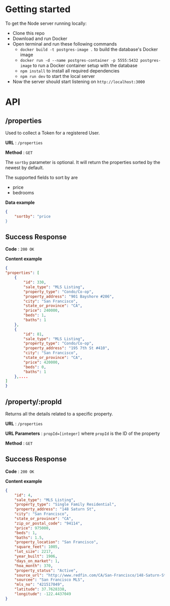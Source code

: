# Getting started
To get the Node server running locally:

- Clone this repo
- Download and run Docker
- Open terminal and run these following commands
	- `docker build -t postgres-image .` to build the database's Docker image
	- `docker run -d --name postgres-container -p 5555:5432 postgres-image` to run a Docker container setup with the database
	- `npm install` to install all required dependencies
	- `npm run dev` to start the local server
- Now the server should start listening on `http://localhost:3000`

# API

## /properties
Used to collect a Token for a registered User.

**URL** : `/properties`

**Method** : `GET`

The `sortby` parameter is optional. It will return the properties sorted by the newest by default. 

The supported fields to sort by are

- price 
- bedrooms


**Data example**

```json
{
    "sortby": "price
}
```

## Success Response

**Code** : `200 OK`

**Content example**

```json
{
"properties": [
    {
        "id": 330,
        "sale_type": "MLS Listing",
        "property_type": "Condo/Co-op",
        "property_address": "901 Bayshore #206",
        "city": "San Francisco",
        "state_or_province": "CA",
        "price": 240000,
        "beds": 1,
        "baths": 1
    },
    {
        "id": 81,
        "sale_type": "MLS Listing",
        "property_type": "Condo/Co-op",
        "property_address": "195 7th St #410",
        "city": "San Francisco",
        "state_or_province": "CA",
        "price": 420000,
        "beds": 0,
        "baths": 1
    },....
]
}
```


## /property/:propId
Returns all the details related to a specific property.

**URL** : `/properties`

**URL Parameters** : `propId=[integer]` where `propId` is the ID of the  property

**Method** : `GET`


## Success Response

**Code** : `200 OK`

**Content example**

```json
{
	"id": 4,
	"sale_type": "MLS Listing",
	"property_type": "Single Family Residential",
	"property_address": "148 Saturn St",
	"city": "San Francisco",
	"state_or_province": "CA",
	"zip_or_postal_code": "94114",
	"price": 975000,
	"beds": 1,
	"baths": 1.5,
	"property_location": "San Francisco",
	"square_feet": 1005,
	"lot_size": 2217,
	"year_built": 1906,
	"days_on_market": 1,
	"hoa_month": 370,
	"property_status": "Active",
	"source_url": "http://www.redfin.com/CA/San-Francisco/148-Saturn-St-94114/home/671009",
	"sourcee": "San Francisco MLS",
	"mls_no": "421517049",
	"latitude": 37.7628338,
	"longitude": -122.4437049
}
```





